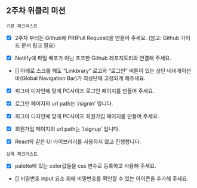 ## 2주차 위클리 미션

`기본 체크리스트`

- [x] 2주차 부터는 Github에 PR(Pull Request)을 만들어 주세요. (참고: Github 가이드 문서 링크 필요)

- [x] Netlify에 파일 배포가 아닌 포크한 Github 레포지토리와 연결해 주세요.

- [] 아래로 스크롤 해도 “Linkbrary” 로고와 “로그인” 버튼이 있는 상단 네비게이션 바(Global Navigation Bar)가 최상단에 고정되게 해주세요.

- [x] 피그마 디자인에 맞게 PC사이즈 로그인 페이지를 만들어 주세요.

- [x] 로그인 페이지의 url path는 ‘/signin’ 입니다.

- [x] 피그마 디자인에 맞게 PC사이즈 회원가입 페이지를 만들어 주세요.

- [x] 회원가입 페이지의 url path는 ‘/signup’ 입니다.

- [x] React와 같은 UI 라이브러리를 사용하지 않고 진행합니다.

`심화 체크리스트`

- [x] palette에 있는 color값들을 css 변수로 등록하고 사용해 주세요.

- [] 비밀번호 input 요소 위에 비밀번호를 확인할 수 있는 아이콘을 추가해 주세요.
